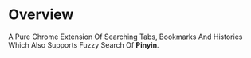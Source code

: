 # Overview
A Pure Chrome Extension Of Searching Tabs, Bookmarks And Histories Which Also Supports Fuzzy Search Of **Pinyin**.